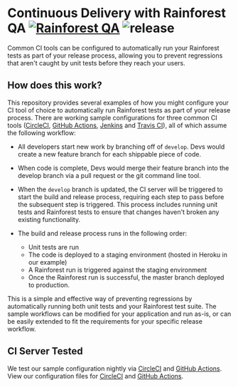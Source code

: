 # Continuous Delivery with Rainforest QA [![Rainforest QA](https://circleci.com/gh/rainforestapp/ci-sample.svg?style=shield)](https://circleci.com/gh/rainforestapp/workflows/ci-sample) ![release](https://github.com/rainforestapp/ci-sample/actions/workflows/release.yml/badge.svg)

Common CI tools can be configured to automatically run your Rainforest tests as part of your release process, allowing you to prevent regressions that aren't caught by unit tests before they reach your users.
## How does this work?

This repository provides several examples of how you might configure your CI tool of choice to automatically run Rainforest tests as part of your release process.
There are working sample configurations for three common CI tools ([CircleCI](./.circleci/config.yml), [GitHub Actions](./.github/workflows/release.yml), [Jenkins](./Jenkinsfile) and [Travis CI](./.travis.yml)), all of which assume the following workflow:

- All developers start new work by branching off of `develop`. Devs would create a new feature branch for each shippable piece of code.

- When code is complete, Devs would merge their feature branch into the develop branch via a pull request or the git command line tool.

- When the `develop` branch is updated, the CI server will be triggered to start the build and release process, requiring each step to pass before the subsequent step is triggered. This process includes running unit tests and Rainforest tests to ensure that changes haven't broken any existing functionality.

- The build and release process runs in the following order:
  - Unit tests are run
  - The code is deployed to a staging environment (hosted in Heroku in our example)
  - A Rainforest run is triggered against the staging environment
  - Once the Rainforest run is successful, the master branch deployed to production.

This is a simple and effective way of preventing regressions by automatically running both unit tests and your Rainforest test suite. The sample workflows can be modified for your application and run as-is, or can be easily extended to fit the requirements for your specific release workflow.

## CI Server Tested
We test our sample configuration nightly via [CircleCI](https://circleci.com/) and [GitHub Actions](https://docs.github.com/en/actions). View our configuration files for [CircleCI](./.circleci/config.yml) and [GitHub Actions](./.github/workflows/schedule.yml).

